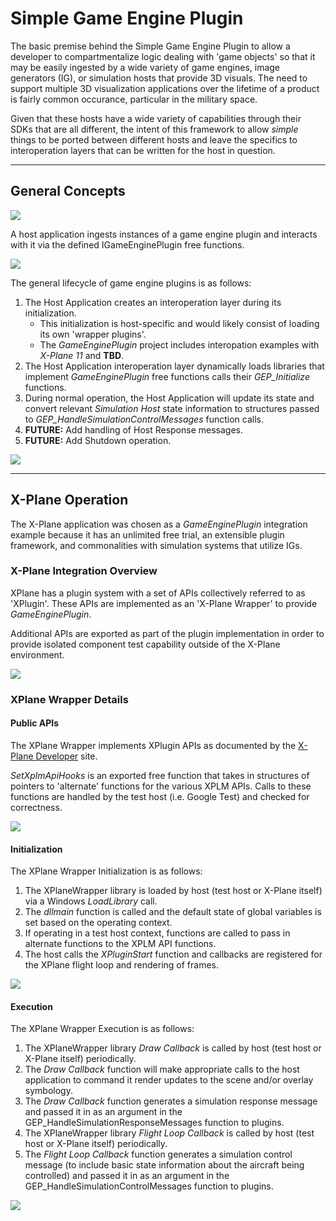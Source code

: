 # Simple Game Engine Plugin

The basic premise behind the Simple Game Engine Plugin to allow a developer to compartmentalize logic dealing with 'game objects' so that it may be easily ingested by a wide variety of game engines, image generators (IG), or simulation hosts that provide 3D visuals. The need to support multiple 3D visualization applications over the lifetime of a product is fairly common occurance, particular in the military space. 

Given that these hosts have a wide variety of capabilities through their SDKs that are all different, the intent of this framework to allow *simple* things to be ported between different hosts and leave the specifics to interoperation layers that can be written for the host in question. 

---

## General Concepts

![](./GameEnginePluginConcept.png)

A host application ingests instances of a game engine plugin and interacts with it via the defined IGameEnginePlugin free functions. 

![](./GameEnginePluginInterface.png)

The general lifecycle of game engine plugins is as follows:

 1. The Host Application creates an interoperation layer during its initialization.
    - This initialization is host-specific and would likely consist of loading its own 'wrapper plugins'.
    - The *GameEnginePlugin* project includes interopation examples with *X-Plane 11* and **TBD**. 
 2. The Host Application interoperation layer dynamically loads libraries that implement *GameEnginePlugin* free functions calls their *GEP_Initialize* functions.
 3. During normal operation, the Host Application will update its state and convert relevant *Simulation Host* state information to structures passed to *GEP_HandleSimulationControlMessages* function calls.
 4. **FUTURE:** Add handling of Host Response messages.
 5. **FUTURE:** Add Shutdown operation.

![](./GameEnginePluginLifecycle.png)

---

## X-Plane Operation

The X-Plane application was chosen as a *GameEnginePlugin* integration example because it has an unlimited free trial, an extensible plugin framework, and commonalities with simulation systems that utilize IGs. 

### X-Plane Integration Overview

XPlane has a plugin system with a set of APIs collectively referred to as 'XPlugin'. These APIs are implemented as an 'X-Plane Wrapper' to provide *GameEnginePlugin*.

Additional APIs are exported as part of the plugin implementation in order to provide isolated component test capability outside of the X-Plane environment. 

![](./GameEnginePlugin-XPlaneIntegration.png)

### **XPlane Wrapper Details**

#### **Public APIs**

The XPlane Wrapper implements XPlugin APIs as documented by the [X-Plane Developer](https://developer.x-plane.com/article/developing-plugins/) site. 

*SetXplmApiHooks* is an exported free function that takes in structures of pointers to 'alternate' functions for the various XPLM APIs. Calls to these functions are handled by the test host (i.e. Google Test) and checked for correctness.

![](./XPlaneWrapper.png)

#### **Initialization**

The XPlane Wrapper Initialization is as follows:
 1. The XPlaneWrapper library is loaded by host (test host or X-Plane itself) via a Windows *LoadLibrary* call.
 2. The *dllmain* function is called and the default state of global variables is set based on the operating context.
 3. If operating in a test host context, functions are called to pass in alternate functions to the XPLM API functions.
 4. The host calls the *XPluginStart* function and callbacks are registered for the XPlane flight loop and rendering of frames.

![](./XPlaneWrapper-Initialization.png)

#### **Execution**

The XPlane Wrapper Execution is as follows:
 1. The XPlaneWrapper library *Draw Callback* is called by host (test host or X-Plane itself) periodically.
 2. The *Draw Callback* function will make appropriate calls to the host application to command it render updates to the scene and/or overlay symbology.
 3. The *Draw Callback* function generates a simulation response message and passed it in as an argument in the GEP_HandleSimulationResponseMessages function to plugins.
 4. The XPlaneWrapper library *Flight Loop Callback* is called by host (test host or X-Plane itself) periodically.
 5. The *Flight Loop Callback* function generates a simulation control message (to include basic state information about the aircraft being controlled) and passed it in as an argument in the GEP_HandleSimulationControlMessages function to plugins.

![](./XPlaneWrapper-Execution.png)